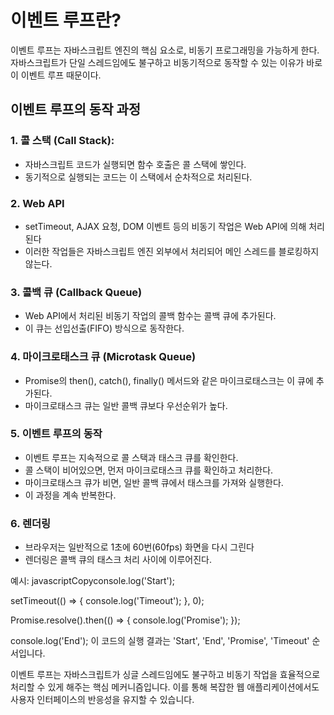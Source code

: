 # 이벤트 루프란?

이벤트 루프는 자바스크립트 엔진의 핵심 요소로, 비동기 프로그래밍을 가능하게 한다.
자바스크립트가 단일 스레드임에도 불구하고 비동기적으로 동작할 수 있는 이유가 바로 이 이벤트 루프 때문이다.

## 이벤트 루프의 동작 과정

### 1. 콜 스택 (Call Stack):

-   자바스크립트 코드가 실행되면 함수 호출은 콜 스택에 쌓인다.
-   동기적으로 실행되는 코드는 이 스택에서 순차적으로 처리된다.

### 2. Web API

-   setTimeout, AJAX 요청, DOM 이벤트 등의 비동기 작업은 Web API에 의해 처리된다
-   이러한 작업들은 자바스크립트 엔진 외부에서 처리되어 메인 스레드를 블로킹하지 않는다.

### 3. 콜백 큐 (Callback Queue)

-   Web API에서 처리된 비동기 작업의 콜백 함수는 콜백 큐에 추가된다.
-   이 큐는 선입선출(FIFO) 방식으로 동작한다.

### 4. 마이크로태스크 큐 (Microtask Queue)

-   Promise의 then(), catch(), finally() 메서드와 같은 마이크로태스크는 이 큐에 추가된다.
-   마이크로태스크 큐는 일반 콜백 큐보다 우선순위가 높다.

### 5. 이벤트 루프의 동작

-   이벤트 루프는 지속적으로 콜 스택과 태스크 큐를 확인한다.
-   콜 스택이 비어있으면, 먼저 마이크로태스크 큐를 확인하고 처리한다.
-   마이크로태스크 큐가 비면, 일반 콜백 큐에서 태스크를 가져와 실행한다.
-   이 과정을 계속 반복한다.

### 6. 렌더링

-   브라우저는 일반적으로 1초에 60번(60fps) 화면을 다시 그린다
-   렌더링은 콜백 큐의 태스크 처리 사이에 이루어진다.

예시:
javascriptCopyconsole.log('Start');

setTimeout(() => {
console.log('Timeout');
}, 0);

Promise.resolve().then(() => {
console.log('Promise');
});

console.log('End');
이 코드의 실행 결과는 'Start', 'End', 'Promise', 'Timeout' 순서입니다.

이벤트 루프는 자바스크립트가 싱글 스레드임에도 불구하고 비동기 작업을 효율적으로 처리할 수 있게 해주는 핵심 메커니즘입니다. 이를 통해 복잡한 웹 애플리케이션에서도 사용자 인터페이스의 반응성을 유지할 수 있습니다.
